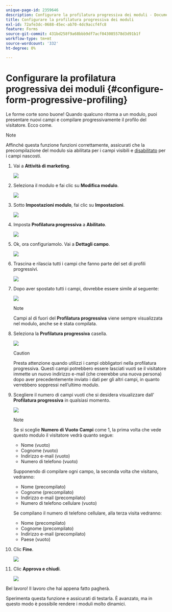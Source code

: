 ```yaml
---
unique-page-id: 2359646
description: Configurare la profilatura progressiva dei moduli - Documentazione di Marketo - Documentazione del prodotto
title: Configurare la profilatura progressiva dei moduli
exl-id: 72afe3dc-0688-45ec-ab70-4dc9accf4fc8
feature: Forms
source-git-commit: 431bd258f9a68bbb9df7acf043085578d3d91b1f
workflow-type: tm+mt
source-wordcount: '332'
ht-degree: 0%

---
```


# Configurare la profilatura progressiva dei moduli {#configure-form-progressive-profiling}

Le forme corte sono buone! Quando qualcuno ritorna a un modulo, puoi presentare nuovi campi e compilare progressivamente il profilo del visitatore. Ecco come.

>[!NOTE]
>
>Affinché questa funzione funzioni correttamente, assicurati che la precompilazione del modulo sia abilitata per i campi visibili e [disabilitato](/help/marketo/product-docs/demand-generation/forms/form-fields/disable-pre-fill-for-a-form-field.md) per i campi nascosti.

1. Vai a **Attività di marketing**.

   ![](assets/ma-1.png)

1. Seleziona il modulo e fai clic su **Modifica modulo**.

   ![](assets/image2014-9-15-12-3a31-3a20.png)

1. Sotto **Impostazioni modulo**, fai clic su **Impostazioni**.

   ![](assets/image2014-9-15-12-3a31-3a29.png)

1. Imposta **Profilatura progressiva** a **Abilitato**.

   ![](assets/image2014-9-15-12-3a31-3a47.png)

1. Ok, ora configuriamolo. Vai a **Dettagli campo**.

   ![](assets/image2014-9-15-12-3a31-3a55.png)

1. Trascina e rilascia tutti i campi che fanno parte del set di profili progressivi.

   ![](assets/image2014-9-15-12-3a32-3a3.png)

1. Dopo aver spostato tutti i campi, dovrebbe essere simile al seguente:

   ![](assets/image2014-9-15-12-3a32-3a12.png)

   >[!NOTE]
   >
   >Campi al di fuori del **Profilatura progressiva** viene sempre visualizzata nel modulo, anche se è stata compilata.

1. Seleziona la **Profilatura progressiva** casella.

   ![](assets/image2014-9-15-12-3a32-3a19.png)

   >[!CAUTION]
   >
   >Presta attenzione quando utilizzi i campi obbligatori nella profilatura progressiva. Questi campi potrebbero essere lasciati vuoti se il visitatore immette un nuovo indirizzo e-mail (che creerebbe una nuova persona) dopo aver precedentemente inviato i dati per gli altri campi, in quanto verrebbero soppressi nell’ultimo modulo.

1. Scegliere il numero di campi vuoti che si desidera visualizzare dall&#39; **Profilatura progressiva** in qualsiasi momento.

   ![](assets/image2014-9-15-12-3a32-3a26.png)

   >[!NOTE]
   >
   >Se si sceglie **Numero** **di** **Vuoto** **Campi** come 1, la prima volta che vede questo modulo il visitatore vedrà quanto segue:
   >
   >* Nome (vuoto)
   >* Cognome (vuoto)
   >* Indirizzo e-mail (vuoto)
   >* Numero di telefono (vuoto)
   >
   >Supponendo di compilare ogni campo, la seconda volta che visitano, vedranno:
   >
   >* Nome (precompilato)
   >* Cognome (precompilato)
   >* Indirizzo e-mail (precompilato)
   >* Numero di telefono cellulare (vuoto)
   >
   >Se compilano il numero di telefono cellulare, alla terza visita vedranno:
   >
   >* Nome (precompilato)
   >* Cognome (precompilato)
   >* Indirizzo e-mail (precompilato)
   >* Paese (vuoto)

1. Clic **Fine**.

   ![](assets/image2014-9-15-12-3a33-3a35.png)

1. Clic **Approva e chiudi**.

   ![](assets/image2014-9-15-12-3a33-3a45.png)

Bel lavoro! Il lavoro che hai appena fatto pagherà.

Sperimenta questa funzione e assicurati di testarla. È avanzato, ma in questo modo è possibile rendere i moduli molto dinamici.
